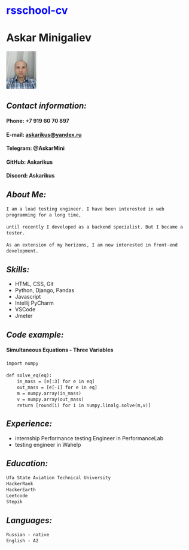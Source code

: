 # <span style="color:blue">rsschool-cv</span>
# Askar Minigaliev
<img src="IMG_tiny.jpg" width=80px height=100px>

## *Contact information:*

#### Phone: +7 919 60 70 897
#### E-mail: askarikus@yandex.ru
#### Telegram: @AskarMini
#### GitHub: Askarikus
#### Discord: Askarikus

## *About Me:*
    I am a load testing engineer. I have been interested in web programming for a long time, 
    
    until recently I developed as a backend specialist. But I became a tester. 
    
    As an extension of my horizons, I am now interested in front-end development.
## *Skills:*
* HTML, CSS, Git
* Python, Django, Pandas
* Javascript
* Intellij PyCharm
* VSCode
* Jmeter
## *Code example:*
#### Simultaneous Equations - Three Variables
```
import numpy

def solve_eq(eq):
    in_mass = [e[:3] for e in eq]
    out_mass = [e[-1] for e in eq]
    m = numpy.array(in_mass)
    v = numpy.array(out_mass)    
    return [round(i) for i in numpy.linalg.solve(m,v)]
```
## *Experience:*
* internship Performance testing Engineer in PerformanceLab
* testing engineer in Wahelp
## *Education:*
    Ufa State Aviation Technical University
    HackerRank
    HackerEarth
    Leetcode
    Stepik
## *Languages:*
    Russian - native
    English - A2
